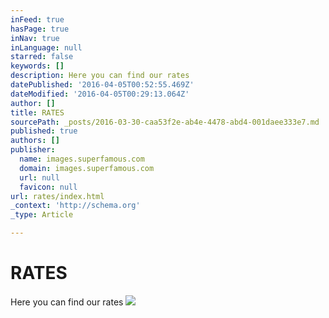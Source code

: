 ```yaml
---
inFeed: true
hasPage: true
inNav: true
inLanguage: null
starred: false
keywords: []
description: Here you can find our rates
datePublished: '2016-04-05T00:52:55.469Z'
dateModified: '2016-04-05T00:29:13.064Z'
author: []
title: RATES
sourcePath: _posts/2016-03-30-caa53f2e-ab4e-4478-abd4-001daee333e7.md
published: true
authors: []
publisher:
  name: images.superfamous.com
  domain: images.superfamous.com
  url: null
  favicon: null
url: rates/index.html
_context: 'http://schema.org'
_type: Article

---
```

# RATES

Here you can find our rates
![](https://the-grid-user-content.s3-us-west-2.amazonaws.com/260a75f5-8de1-4f75-a028-84f6274fc923.jpg)